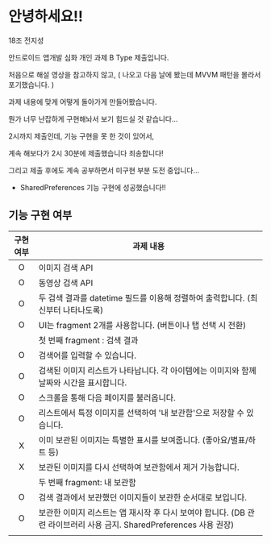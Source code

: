 # 안녕하세요!! 

18조 전지성

안드로이드 앱개발 심화 개인 과제 B Type 제출입니다.

처음으로 해설 영상을 참고하지 않고, ( 나오고 다음 날에 봤는데 MVVM 패턴을 몰라서 포기했습니다. )

과제 내용에 맞게 어떻게 돌아가게 만들어봤습니다.

뭔가 너무 난잡하게 구현해놔서 보기 힘드실 것 같습니다...



2시까지 제출인데, 기능 구현을 못 한 것이 있어서,

계속 해보다가 2시 30분에 제출했습니다 죄송합니다!



그리고 제출 후에도 계속 공부하면서 미구현 부분 도전 중입니다...

+ SharedPreferences 기능 구현에 성공했습니다!!







## 기능 구현 여부

| 구현 여부 | 과제 내용                                                    |
| :-------: | ------------------------------------------------------------ |
|     O     | 이미지 검색 API                                              |
|     O     | 동영상 검색 API                                              |
|     O     | 두 검색 결과를 datetime 필드를 이용해 정렬하여  출력합니다. (최신부터 나타나도록) |
|     O     | UI는 fragment 2개를 사용합니다. (버튼이나  탭 선택 시 전환)  |
|           | 첫 번째 fragment : 검색 결과                                 |
|     O     | 검색어를 입력할 수 있습니다.                                 |
|     O     | 검색된 이미지 리스트가 나타납니다. 각 아이템에는  이미지와 함께 날짜와 시간을 표시합니다. |
|     O     | 스크롤을 통해 다음 페이지를 불러옵니다.                      |
|     O     | 리스트에서 특정 이미지를 선택하여 '내 보관함'으로  저장할 수 있습니다. |
|     X     | 이미 보관된 이미지는 특별한 표시를 보여줍니다.  (좋아요/별표/하트 등) |
|     X     | 보관된 이미지를 다시 선택하여 보관함에서 제거  가능합니다.   |
|           | 두 번째 fragment: 내 보관함                                  |
|     O     | 검색 결과에서 보관했던 이미지들이 보관한 순서대로  보입니다. |
|     O     | 보관한 이미지 리스트는 앱 재시작 후 다시 보여야  합니다. (DB 관련 라이브러리 사용 금지. SharedPreferences 사용 권장) |
|           |                                                              |



